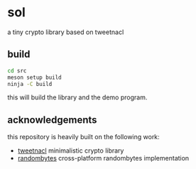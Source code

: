 # sol

a tiny crypto library based on tweetnacl

## build

```bash
cd src
meson setup build
ninja -C build
```

this will build the library and the demo program.

## acknowledgements

this repository is heavily built on the following work:
+ [tweetnacl](https://tweetnacl.cr.yp.to/) minimalistic crypto library
+ [randombytes](https://github.com/dsprenkels/randombytes/tree/master) cross-platform randombytes implementation
